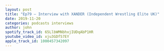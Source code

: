```yaml
---
layout: post
title: "Ep79 – Interview with XANDER (Independent Wrestling Elite UK)"
date: 2019-11-20
categories: podcasts interviews
author: john
spotify_track_id: 65LlbWMNbhxjIUDqAbP1HR
youtube_video_id: xju3GDf57EY
apple_track_id: 1000457342097
---
```

